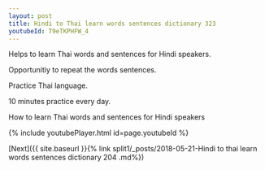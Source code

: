 ```yaml
---
layout: post
title: Hindi to Thai learn words sentences dictionary 323 
youtubeId: T9eTKPHFW_4
---
```

 
 
Helps to learn Thai words and sentences for Hindi speakers.

Opportunitiy to repeat the words sentences. 

Practice Thai language. 
 
10 minutes practice every day. 
 
How to learn Thai words and sentences for Hindi speakers 
 
{% include youtubePlayer.html id=page.youtubeId %}
 
 
[Next]({{ site.baseurl }}{% link  split1/_posts/2018-05-21-Hindi to thai learn words sentences dictionary 204 .md%})
 
